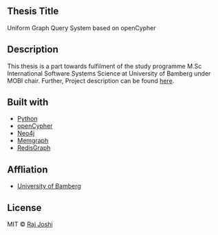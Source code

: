## Thesis Title

Uniform Graph Query System based on openCypher

## Description

This thesis is a part towards fulfilment of the study programme M.Sc International Software Systems Science at University of Bamberg under MOBI chair. Further, Project description can be found [here](https://github.com/Raj-Joshi-dev/Uniform-Graph-Query-System/blob/master/Uniform_Graph_Query_System_based_on_openCypher_FINAL.pdf).

## Built with

-   [Python](https://www.python.org/)
-   [openCypher](https://opencypher.org/)
-   [Neo4j](https://neo4j.com/)
-   [Memgraph](https://memgraph.com/)
-   [RedisGraph](https://oss.redis.com/redisgraph/)

## Affliation

-   [University of Bamberg](https://www.uni-bamberg.de)

## License

MIT © [Raj Joshi](https://github.com/Raj-Joshi-dev)
